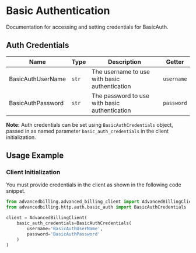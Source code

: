 
# Basic Authentication



Documentation for accessing and setting credentials for BasicAuth.

## Auth Credentials

| Name | Type | Description | Getter |
|  --- | --- | --- | --- |
| BasicAuthUserName | `str` | The username to use with basic authentication | `username` |
| BasicAuthPassword | `str` | The password to use with basic authentication | `password` |



**Note:** Auth credentials can be set using `BasicAuthCredentials` object, passed in as named parameter `basic_auth_credentials` in the client initialization.

## Usage Example

### Client Initialization

You must provide credentials in the client as shown in the following code snippet.

```python
from advancedbilling.advanced_billing_client import AdvancedBillingClient
from advancedbilling.http.auth.basic_auth import BasicAuthCredentials

client = AdvancedBillingClient(
    basic_auth_credentials=BasicAuthCredentials(
        username='BasicAuthUserName',
        password='BasicAuthPassword'
    )
)
```


